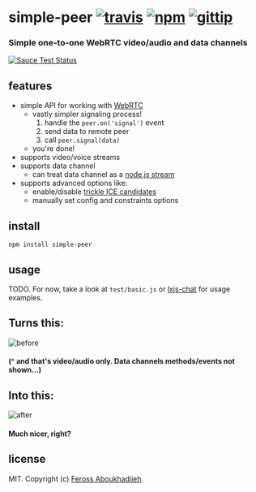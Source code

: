 # simple-peer [![travis](https://img.shields.io/travis/feross/simple-peer.svg)](https://travis-ci.org/feross/simple-peer) [![npm](https://img.shields.io/npm/v/simple-peer.svg)](https://npmjs.org/package/simple-peer) [![gittip](https://img.shields.io/gittip/feross.svg)](https://www.gittip.com/feross/)

### Simple one-to-one WebRTC video/audio and data channels

[![Sauce Test Status](https://saucelabs.com/browser-matrix/feross-simple-peer.svg)](https://saucelabs.com/u/feross-simple-peer)

## features

- simple API for working with [WebRTC](https://en.wikipedia.org/wiki/WebRTC)
  - vastly simpler signaling process!
    1. handle the `peer.on('signal')` event
    2. send data to remote peer
    3. call `peer.signal(data)`
  - you're done!
- supports video/voice streams
- supports data channel
  - can treat data channel as a [node.js stream](http://nodejs.org/api/stream.html)
- supports advanced options like:
  - enable/disable [trickle ICE candidates](http://webrtchacks.com/trickle-ice/)
  - manually set config and constraints options

## install

```
npm install simple-peer
```

## usage

TODO. For now, take a look at `test/basic.js` or [lxjs-chat](https://github.com/feross/lxjs-chat) for usage examples.

## Turns this:

![before](https://raw.githubusercontent.com/feross/simple-peer/master/slide1.png)

#### (^ and that's video/audio only. Data channels methods/events not shown...)

## Into this:

![after](https://raw.githubusercontent.com/feross/simple-peer/master/slide2.png)

#### Much nicer, right?

## license

MIT. Copyright (c) [Feross Aboukhadijeh](http://feross.org).
